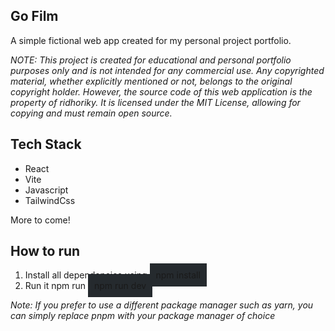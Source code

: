 ## Go Film

A simple fictional web app created for my personal project portfolio.

*NOTE: This project is created for educational and personal portfolio purposes only and is not intended for any commercial use. Any copyrighted material, whether explicitly mentioned or not, belongs to the original copyright holder. However, the source code of this web application is the property of ridhoriky. It is licensed under the MIT License, allowing for copying and must remain open source.*

## Tech Stack

- React
- Vite
- Javascript
- TailwindCss

More to come!

## How to run
1. Install all dependencies using <span style="background-color: #252a2e ; padding: 10px;">npm install</span>
2. Run it npm run <span style="background-color: #252a2e; padding: 10px;">npm run dev</span>
   
*Note: If you prefer to use a different package manager such as yarn, you can simply replace pnpm with your package manager of choice*
